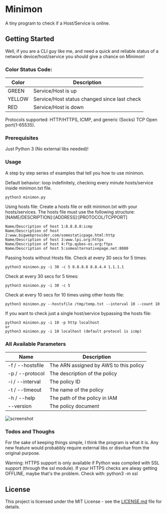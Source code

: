 # Minimon

A tiny program to check if a Host/Service is online.

## Getting Started

Well, if you are a CLI guy like me, and need a quick and reliable status of a network device/host/service you should give a chance on Minimon!

### Color Status Code:
| Color | Description |
|------|-------------|
| GREEN | Service/Host is up |
| YELLOW | Service/Host status changed since last check |
| RED | Service/Host is down |

Protocols supported:
HTTP/HTTPS, ICMP, and generic (Socks) TCP Open port(1-65535).

### Prerequisites

Just Python 3 (No external libs needed)!

### Usage

A step by step series of examples that tell you how to use minimon.

Default behavior: loop indefinitely, checking every minute hosts/service inside minimon.txt file.
```
python3 minimon.py
```
Using hosts file:
Create a hosts file or edit minimon.txt with your hosts/services.
The hosts file must use the following structure:
[NAME/DESCRIPTION]:[ADDRESS]:[PROTOCOL/TCPPORT]
```
Name/Description of host 1:8.8.8.8:icmp
Name/Description of host 2:www.bigwebprovider.com/somestaticpage.html:http
Name/Description of host 3:www.lpi.org:https
Name/Description of host 4:ftp.qubes-os.org:ftps
Name/Description of host 5:somealternativepage.net:8080
```

Passing hosts without Hosts file.
Check at every 30 secs for 5 times:
```
python3 minimon.py -i 30 -c 5 8.8.8.8 8.8.4.4 1.1.1.1
```

Check at every 30 secs for 5 times:
```
python3 minimon.py -i 30 -c 5
```

Check at every 10 secs for 10 times using other hosts file:
```
python3 minimon.py --hostsfile /tmp/temp.txt --interval 10 --count 10 
```
If you want to check just a single host/service bypassing the hosts file:
```
python3 minimon.py -i 10 -p http localhost
or
python3 minimon.py -i 10 localhost (default protocol is icmp)
```
### All Available Parameters
| Name | Description |
|------|-------------|
| -f / --hostsfile | The ARN assigned by AWS to this policy |
| -p / --protocol | The description of the policy |
| -i / --interval | The policy ID |
| -t / --timeout | The name of the policy |
| -h / --help | The path of the policy in IAM |
| --version | The policy document |

![screenshot](https://i.imgur.com/QGzBWzQ.png)

### Todos and Thoughs
For the sake of keeping things simple, I think the program is what it is. Any new feature would probabbly require external libs or disvitue from the original purpose.

Warning: HTTPS support is only available if Python was compiled with SSL support (through the ssl module).
If your HTTPS checks are alway getting OFFLINE, maybe that's the problem. 
Check with: python3 -m ssl 

## License

This project is licensed under the MIT License - see the [LICENSE.md](LICENSE.md) file for details.
